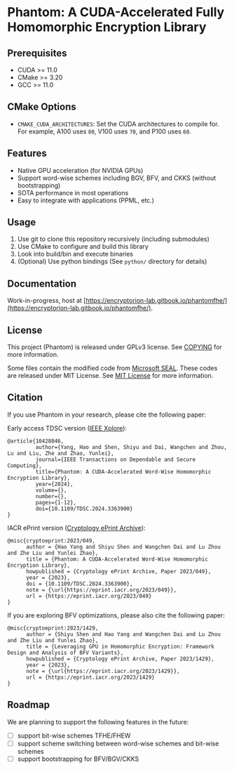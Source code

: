 # Phantom: A CUDA-Accelerated Fully Homomorphic Encryption Library

## Prerequisites

- CUDA >= 11.0
- CMake >= 3.20
- GCC >= 11.0

## CMake Options

- `CMAKE_CUDA_ARCHITECTURES`: Set the CUDA architectures to compile for. For example, A100 uses `80`, V100 uses `70`, and P100 uses `60`.

## Features

- Native GPU acceleration (for NVIDIA GPUs)
- Support word-wise schemes including BGV, BFV, and CKKS (without bootstrapping)
- SOTA performance in most operations
- Easy to integrate with applications (PPML, etc.)

## Usage

1. Use git to clone this repository recursively (including submodules)
2. Use CMake to configure and build this library
3. Look into build/bin and execute binaries
4. (Optional) Use python bindings (See `python/` directory for details)

## Documentation

Work-in-progress, host at [https://encryptorion-lab.gitbook.io/phantomfhe/](https://encryptorion-lab.gitbook.io/phantomfhe/).

## License

This project (Phantom) is released under GPLv3 license. See [COPYING](COPYING) for more information.

Some files contain the modified code from [Microsoft SEAL](https://github.com/microsoft/SEAL). These codes are released under MIT License. See [MIT License](MIT_LICENSE) for more information.

## Citation

If you use Phantom in your research, please cite the following paper:

Early access TDSC version ([IEEE Xplore](https://ieeexplore.ieee.org/document/10428046)):

```
@article{10428046,
         author={Yang, Hao and Shen, Shiyu and Dai, Wangchen and Zhou, Lu and Liu, Zhe and Zhao, Yunlei},
         journal={IEEE Transactions on Dependable and Secure Computing}, 
         title={Phantom: A CUDA-Accelerated Word-Wise Homomorphic Encryption Library}, 
         year={2024},
         volume={},
         number={},
         pages={1-12},
         doi={10.1109/TDSC.2024.3363900}
}
```

IACR ePrint version ([Cryptology ePrint Archive](https://ia.cr/2023/049)):

```
@misc{cryptoeprint:2023/049,
      author = {Hao Yang and Shiyu Shen and Wangchen Dai and Lu Zhou and Zhe Liu and Yunlei Zhao},
      title = {Phantom: A CUDA-Accelerated Word-Wise Homomorphic Encryption Library},
      howpublished = {Cryptology ePrint Archive, Paper 2023/049},
      year = {2023},
      doi = {10.1109/TDSC.2024.3363900},
      note = {\url{https://eprint.iacr.org/2023/049}},
      url = {https://eprint.iacr.org/2023/049}
}
```

If you are exploring BFV optimizations, please also cite the following paper:

```
@misc{cryptoeprint:2023/1429,
      author = {Shiyu Shen and Hao Yang and Wangchen Dai and Lu Zhou and Zhe Liu and Yunlei Zhao},
      title = {Leveraging GPU in Homomorphic Encryption: Framework Design and Analysis of BFV Variants},
      howpublished = {Cryptology ePrint Archive, Paper 2023/1429},
      year = {2023},
      note = {\url{https://eprint.iacr.org/2023/1429}},
      url = {https://eprint.iacr.org/2023/1429}
}
```

## Roadmap

We are planning to support the following features in the future:

- [ ] support bit-wise schemes TFHE/FHEW
- [ ] support scheme switching between word-wise schemes and bit-wise schemes
- [ ] support bootstrapping for BFV/BGV/CKKS
